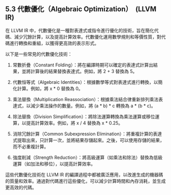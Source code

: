 ## 5.3 代數優化（Algebraic Optimization）　(LLVM IR)

在 LLVM IR 中，代數優化是一種對表達式或指令進行優化的技術，旨在簡化代碼、減少冗餘計算，以及提高計算效率。代數優化運用數學規則和等價性質，對代碼進行轉換和重組，以獲得更高效的表示形式。

以下是一些常見的代數優化技術：

1. 常數折疊（Constant Folding）：將在編譯時期可以確定的表達式計算出結果，並將計算後的結果替換表達式。例如，將 2 + 3 替換為 5。

2. 代數恒等式（Algebraic Identities）：根據數學等式對表達式進行轉換，以簡化計算。例如，將 x * 0 替換為 0。

3. 乘法替換（Multiplication Reassociation）：根據乘法結合律重新排列乘法表達式，以減少乘法操作的數量。例如，將 (a * b) * c 轉換為 a * (b * c)。

4. 除法替換（Division Simplification）：將除法運算轉換為乘法運算或移位運算，以提高計算效率。例如，將 x / 4 替換為 x * 0.25。

5. 消除冗餘計算（Common Subexpression Elimination）：將重複計算的表達式提取出來，只計算一次，並將結果存儲起來。之後，可以使用存儲的結果，而不必重複計算。

6. 強度削減（Strength Reduction）：將高級運算（如乘法和除法）替換為低級運算（如加法和移位），以提高計算效率。

這些代數優化技術在 LLVM IR 的編譯過程中都被廣泛應用，以改進生成的機器碼的質量和效率。通過對代碼進行這些優化，可以減少計算時間和內存消耗，並生成更高效的代碼。